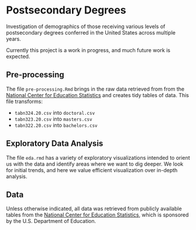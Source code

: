 # Postsecondary Degrees
Investigation of demographics of those receiving various levels of postsecondary degrees conferred in the United States across multiple years.

Currently this project is a work in progress, and much future work is expected.

## Pre-processing
The file `pre-processing.Rmd` brings in the raw data retrieved from from the [National Center for Education Statistics](https://nces.ed.gov/programs/digest/current_tables.asp) and creates tidy tables of data. This file transforms:
- `tabn324.20.csv` into `doctoral.csv`
- `tabn323.20.csv` into `masters.csv`
- `tabn322.20.csv` into `bachelors.csv`

## Exploratory Data Analysis
The file `eda.rmd` has a variety of exploratory visualizations intended to orient us with the data and identify areas where we want to dig deeper. We look for initial trends, and here we value efficient visualization over in-depth analysis.

## Data
Unless otherwise indicated, all data was retrieved from publicly available tables from the [National Center for Education Statistics](https://nces.ed.gov/programs/digest/current_tables.asp), which is sponsored by the U.S. Department of Education.
